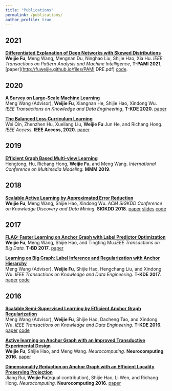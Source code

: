 ```yaml
---
title: "Publications"
permalink: /publications/
author_profile: true
---
```


<!-- ## Preprints -->


<!-- <i>System Machine Learning.</i> <b>SysML 2019</b>.-->


## 2021

<b>[Differentiated Explanation of Deep Networks with Skewed Distributions](??)</b><br><b>Weijie Fu</b>, Meng Wang, Mengnan Du, Ninghao Liu, Shijie Hao, Xia Hu. <i>IEEE Transactions on Pattern Analysis and Machine Intelligence</i>, <b>T-PAMI 2021</b>, [paper](http://fuweijie.github.io/files/PAMI DRE.pdf) [code](https://github.com/fuweijie/DRE).

## 2020

<b>[A Survey on Large-Scale Machine Learning](??)</b><br>Meng Wang (Advisor), <b>Weijie Fu</b>, Xiangnan He, Shijie Hao, Xindong Wu. <i>IEEE Transactions on Knowledge and Data Engineering</i>, <b>T-KDE 2020</b>. [paper](https://arxiv.org/abs/2008.03911)

<b>[The Balanced Loss Curriculum Learning](??)</b><br>Wei Qin, Zhenzhen Hu, Xueliang Liu, <b>Weijie Fu</b> Jun He, and Richang Hong. <i>IEEE Access.</i> <b>IEEE Access, 2020</b>. [paper](http://ieeexplore.ieee.org/document/8977493/)

## 2019

<b>[Efficient Graph Based Multi-view Learning](??)</b><br>Hengtong, Hu, Richang Hong, <b>Weijie Fu</b>, and Meng Wang. <i>International Conference on Multimedia Modeling.</i> <b>MMM 2019</b>.

## 2018

<b>[Scalable Active Learning by Approximated Error Reduction](??)</b><br><b>Weijie Fu</b>, Meng Wang, Shijie Hao, Xindong Wu. <i>ACM SIGKDD Conference on Knowledge Discovery and Data Mining.</i> <b>SIGKDD 2018</b>. [paper](https://dl.acm.org/doi/pdf/10.1145/3219819.3219954) [slides](http://fuweijie.github.io/files/talk_sigkdd_2018.pdf) [code](https://github.com/fuweijie/AER)

## 2017 

<b>[FLAG: Faster Learning on Anchor Graph with Label Predictor Optimization](??)</b><br><b>Weijie Fu</b>, Meng Wang, Shijie Hao, and Tingting Mu.<i>IEEE Transactions on Big Data.</i> <b>T-BD 2017</b>. [paper](https://ieeexplore.ieee.org/document/8054679)

<b>[Learning on Big Graph: Label Inference and Regularization with Anchor Hierarchy](??)</b><br>Meng Wang (Advisor), <b>Weijie Fu</b>, Shijie Hao, Hengchang Liu, and Xindong Wu. <i>IEEE Transactions on Knowledge and Data Engineering.</i> <b>T-KDE 2017</b>. [paper](https://ieeexplore.ieee.org/document/7820177) [code](https://github.com/fuweijie/HAGR)

## 2016 

<b>[Scalable Semi-Supervised Learning by Efficient Anchor Graph Regularization](??)</b><br>Meng Wang (Advisor), <b>Weijie Fu</b>, Shijie Hao, Dacheng Tao, and Xindong Wu. <i>IEEE Transactions on Knowledge and Data Engineering.</i> <b>T-KDE 2016</b>. [paper](https://ieeexplore.ieee.org/document/7420705) [code](https://github.com/fuweijie/EAGR)

<b>[Active learning on Anchor Graph with an Improved Transductive Experimental Design](??)</b><br><b>Weijie Fu</b>, Shijie Hao, and Meng Wang. <i>Neurocomputing.</i> <b>Neurocomputing 2016</b>. [paper](https://www.sciencedirect.com/science/article/pii/S0925231215008929)

<b>[Dimensionality Reduction on Anchor Graph with an Efficient Locality Preserving Projection](??)</b><br>Jiang Rui, <b>Weijie Fu</b>(equal contribution), Shijie Hao, Li Wen, and Richang Hong. <i>Neurocomputing.</i> <b>Neurocomputing 2016</b>. [paper](https://www.sciencedirect.com/science/article/pii/S0925231215018536)
